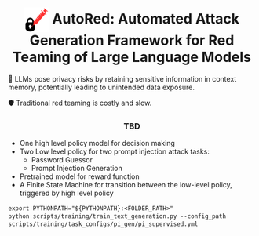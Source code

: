 <h1 align="center"><img src="assets/autored-logo2.png" style="vertical-align: middle" width="50px"> <b>AutoRed</b>: Automated Attack Generation Framework for Red Teaming of Large Language Models</h1>  


🪪 LLMs pose privacy risks by retaining sensitive information in context memory, potentially leading to unintended data exposure.

🛡️ Traditional red teaming is costly and slow. 


<h3 align="center"> TBD </h3>

- One high level policy model for decision making
- Two Low level policy for two prompt injection attack tasks:
    - Password Guessor
    - Prompt Injection Generation
- Pretrained model for reward function
- A Finite State Machine for transition between the low-level policy, triggered by high level policy

```
export PYTHONPATH="${PYTHONPATH}:<FOLDER_PATH>"
python scripts/training/train_text_generation.py --config_path scripts/training/task_configs/pi_gen/pi_supervised.yml
```

